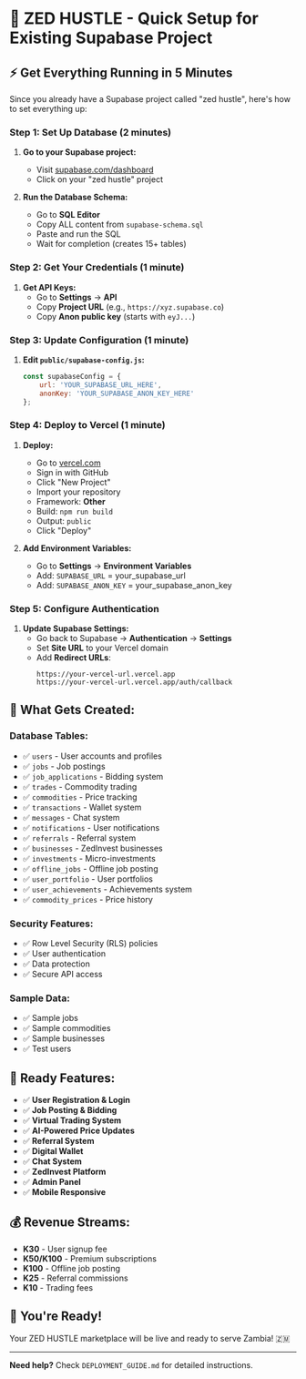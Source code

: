 # 🚀 ZED HUSTLE - Quick Setup for Existing Supabase Project

## ⚡ **Get Everything Running in 5 Minutes**

Since you already have a Supabase project called "zed hustle", here's how to set everything up:

### **Step 1: Set Up Database (2 minutes)**

1. **Go to your Supabase project:**
   - Visit [supabase.com/dashboard](https://supabase.com/dashboard)
   - Click on your "zed hustle" project

2. **Run the Database Schema:**
   - Go to **SQL Editor**
   - Copy ALL content from `supabase-schema.sql`
   - Paste and run the SQL
   - Wait for completion (creates 15+ tables)

### **Step 2: Get Your Credentials (1 minute)**

1. **Get API Keys:**
   - Go to **Settings** → **API**
   - Copy **Project URL** (e.g., `https://xyz.supabase.co`)
   - Copy **Anon public key** (starts with `eyJ...`)

### **Step 3: Update Configuration (1 minute)**

1. **Edit `public/supabase-config.js`:**
   ```javascript
   const supabaseConfig = {
       url: 'YOUR_SUPABASE_URL_HERE',
       anonKey: 'YOUR_SUPABASE_ANON_KEY_HERE'
   };
   ```

### **Step 4: Deploy to Vercel (1 minute)**

1. **Deploy:**
   - Go to [vercel.com](https://vercel.com)
   - Sign in with GitHub
   - Click "New Project"
   - Import your repository
   - Framework: **Other**
   - Build: `npm run build`
   - Output: `public`
   - Click "Deploy"

2. **Add Environment Variables:**
   - Go to **Settings** → **Environment Variables**
   - Add: `SUPABASE_URL` = your_supabase_url
   - Add: `SUPABASE_ANON_KEY` = your_supabase_anon_key

### **Step 5: Configure Authentication**

1. **Update Supabase Settings:**
   - Go back to Supabase → **Authentication** → **Settings**
   - Set **Site URL** to your Vercel domain
   - Add **Redirect URLs**:
     ```
     https://your-vercel-url.vercel.app
     https://your-vercel-url.vercel.app/auth/callback
     ```

## 🎯 **What Gets Created:**

### **Database Tables:**
- ✅ `users` - User accounts and profiles
- ✅ `jobs` - Job postings
- ✅ `job_applications` - Bidding system
- ✅ `trades` - Commodity trading
- ✅ `commodities` - Price tracking
- ✅ `transactions` - Wallet system
- ✅ `messages` - Chat system
- ✅ `notifications` - User notifications
- ✅ `referrals` - Referral system
- ✅ `businesses` - ZedInvest businesses
- ✅ `investments` - Micro-investments
- ✅ `offline_jobs` - Offline job posting
- ✅ `user_portfolio` - User portfolios
- ✅ `user_achievements` - Achievements system
- ✅ `commodity_prices` - Price history

### **Security Features:**
- ✅ Row Level Security (RLS) policies
- ✅ User authentication
- ✅ Data protection
- ✅ Secure API access

### **Sample Data:**
- ✅ Sample jobs
- ✅ Sample commodities
- ✅ Sample businesses
- ✅ Test users

## 🚀 **Ready Features:**

- ✅ **User Registration & Login**
- ✅ **Job Posting & Bidding**
- ✅ **Virtual Trading System**
- ✅ **AI-Powered Price Updates**
- ✅ **Referral System**
- ✅ **Digital Wallet**
- ✅ **Chat System**
- ✅ **ZedInvest Platform**
- ✅ **Admin Panel**
- ✅ **Mobile Responsive**

## 💰 **Revenue Streams:**

- **K30** - User signup fee
- **K50/K100** - Premium subscriptions
- **K100** - Offline job posting
- **K25** - Referral commissions
- **K10** - Trading fees

## 🎉 **You're Ready!**

Your ZED HUSTLE marketplace will be live and ready to serve Zambia! 🇿🇲

---

**Need help?** Check `DEPLOYMENT_GUIDE.md` for detailed instructions. 